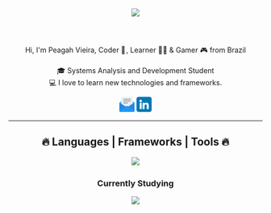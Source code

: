 <!-- Type writer  -->
<h1 align="center">
  <a href="https://git.io/typing-svg">
    <img src="https://readme-typing-svg.herokuapp.com/?font=Fira+Code&size=18&pause=1000&color=397FFBFF&vCenter=true&repeat=true&width=435&lines=Hi+There!+👋;+Myself+Peagah!;&center=true&size=30">
  </a>
</h1>

<!-- Introduction -->
<br>
<p align="center">
  Hi, I'm Peagah Vieira, Coder 🤖 , Learner 👨‍💻 &  Gamer 🎮 from Brazil
  <br>
  <br>
  🎓 Systems Analysis and Development Student
  <br>
  💻 I love to learn new technologies and frameworks.
  <br>
</p>

<!-- Socials -->
<div align="center"> 
  <!--  Mail  -->
  <a href="mailto:peagahvieira2003@gmail.com" target="_blank"><img src="https://github.com/ArrowA1/ArrowA1/blob/master/images/email.png" target="_blank" alt="Mail" width="30px"></a>
  <!--  LinkedIn  -->
  <a href = "https://www.linkedin.com/in/pedro-henrique-vieira-073b62236/"><img src="https://github.com/ArrowA1/ArrowA1/blob/master/images/linkedin_color.png" target="_blank" alt="LinkedIn" width="30px"></a>
</div>

<!-- Languages -->
<hr>
<h2 align="center">🔥 Languages | Frameworks | Tools 🔥</h2>
<p align="center">
  <a href="https://skillicons.dev">
    <img src="https://skillicons.dev/icons?i=html,css,js,php,laravel,py,django,tailwind,bootstrap,selenium,git&perline=5" /><br>
  </a>
</p>
<h3 align="center">Currently Studying</h3>
<p align="center">
  <a href="https://skillicons.dev">
    <img src="https://skillicons.dev/icons?i=docker,postman,postgres"/>
  </a>
</p>
<!-- <hr> -->


<!-- Snake Game 
<div align="center">
  <h2>🐍 Snake eating my contribution 🐍</h2>
  <br>
  
  ![Snake animation](https://github.com/Peagah-Vieira/Peagah-Vieira/blob/output/github-contribution-grid-snake.svg)
</div>
-->
